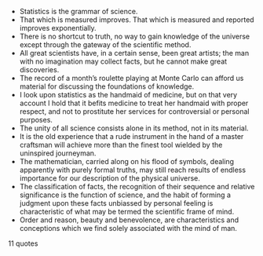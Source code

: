  - Statistics is the grammar of science.
 - That which is measured improves. That which is measured and reported improves exponentially.
 - There is no shortcut to truth, no way to gain knowledge of the universe except through the gateway of the scientific method.
 - All great scientists have, in a certain sense, been great artists; the man with no imagination may collect facts, but he cannot make great discoveries.
 - The record of a month’s roulette playing at Monte Carlo can afford us material for discussing the foundations of knowledge.
 - I look upon statistics as the handmaid of medicine, but on that very account I hold that it befits medicine to treat her handmaid with proper respect, and not to prostitute her services for controversial or personal purposes.
 - The unity of all science consists alone in its method, not in its material.
 - It is the old experience that a rude instrument in the hand of a master craftsman will achieve more than the finest tool wielded by the uninspired journeyman.
 - The mathematician, carried along on his flood of symbols, dealing apparently with purely formal truths, may still reach results of endless importance for our description of the physical universe.
 - The classification of facts, the recognition of their sequence and relative significance is the function of science, and the habit of forming a judgment upon these facts unbiassed by personal feeling is characteristic of what may be termed the scientific frame of mind.
 - Order and reason, beauty and benevolence, are characteristics and conceptions which we find solely associated with the mind of man.

11 quotes